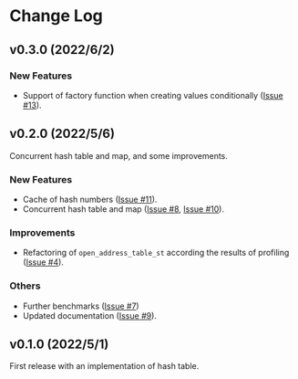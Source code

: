 # Change Log

## v0.3.0 (2022/6/2)

### New Features

- Support of factory function when creating values conditionally ([Issue #13](https://gitlab.com/MusicScience37Projects/utility-libraries/cpp-hash-tables/-/issues/13)).

## v0.2.0 (2022/5/6)

Concurrent hash table and map, and some improvements.

### New Features

- Cache of hash numbers ([Issue #11](https://gitlab.com/MusicScience37Projects/utility-libraries/cpp-hash-tables/-/issues/11)).
- Concurrent hash table and map ([Issue #8](https://gitlab.com/MusicScience37Projects/utility-libraries/cpp-hash-tables/-/issues/8), [Issue #10](https://gitlab.com/MusicScience37Projects/utility-libraries/cpp-hash-tables/-/issues/10)).

### Improvements

- Refactoring of `open_address_table_st` according the results of profiling ([Issue #4](https://gitlab.com/MusicScience37Projects/utility-libraries/cpp-hash-tables/-/issues/4)).

### Others

- Further benchmarks ([Issue #7](https://gitlab.com/MusicScience37Projects/utility-libraries/cpp-hash-tables/-/issues/7))
- Updated documentation ([Issue #9](https://gitlab.com/MusicScience37Projects/utility-libraries/cpp-hash-tables/-/issues/9)).

## v0.1.0 (2022/5/1)

First release with an implementation of hash table.
